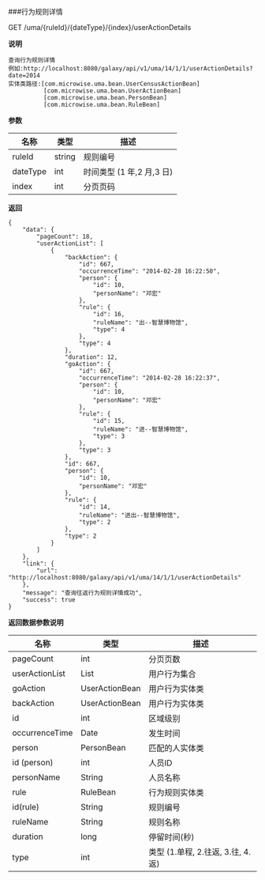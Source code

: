 [$PROFILE$]: extended

###<a name="行为规则详情"></a>行为规则详情

GET /uma/{ruleId}/{dateType}/{index}/userActionDetails

**说明**

    查询行为规则详情
    例如:http://localhost:8080/galaxy/api/v1/uma/14/1/1/userActionDetails?date=2014
    实体类路径:[com.microwise.uma.bean.UserCensusActionBean]
              [com.microwise.uma.bean.UserActionBean]
              [com.microwise.uma.bean.PersonBean]
              [com.microwise.uma.bean.RuleBean]

**参数**

|   名称    |  类型  |   描述  |
|     -     |      - |    -    |
| ruleId    | string | 规则编号  |
| dateType | int    | 时间类型 (1 年,2 月,3 日)  |
| index  | int | 分页页码 |

**返回**

    {
        "data": {
            "pageCount": 18,
            "userActionList": [
                {
                    "backAction": {
                        "id": 667,
                        "occurrenceTime": "2014-02-28 16:22:50",
                        "person": {
                            "id": 10,
                            "personName": "邓宏"
                        },
                        "rule": {
                            "id": 16,
                            "ruleName": "出--智慧博物馆",
                            "type": 4
                        },
                        "type": 4
                    },
                    "duration": 12,
                    "goAction": {
                        "id": 667,
                        "occurrenceTime": "2014-02-28 16:22:37",
                        "person": {
                            "id": 10,
                            "personName": "邓宏"
                        },
                        "rule": {
                            "id": 15,
                            "ruleName": "进--智慧博物馆",
                            "type": 3
                        },
                        "type": 3
                    },
                    "id": 667,
                    "person": {
                        "id": 10,
                        "personName": "邓宏"
                    },
                    "rule": {
                        "id": 14,
                        "ruleName": "进出--智慧博物馆",
                        "type": 2
                    },
                    "type": 2
                }
            ]
        },
        "link": {
            "url": "http://localhost:8080/galaxy/api/v1/uma/14/1/1/userActionDetails"
        },
        "message": "查询往返行为规则详情成功",
        "success": true
    }

**返回数据参数说明**

|   名称    |  类型  |   描述  |
|     -     |      - |    -    |
| pageCount | int | 分页页数 |
| userActionList | List | 用户行为集合 |
| goAction | UserActionBean | 用户行为实体类 |
| backAction | UserActionBean | 用户行为实体类 |
| id | int | 区域级别 |
| occurrenceTime | Date | 发生时间 |
| person | PersonBean | 匹配的人实体类 |
| id (person) | int | 人员ID |
| personName | String | 人员名称 |
| rule | RuleBean | 行为规则实体类 |
| id(rule) | String | 规则编号 |
| ruleName | String | 规则名称 |
| duration | long | 停留时间(秒) |
| type | int | 类型 (1.单程, 2.往返, 3.往, 4. 返) |
